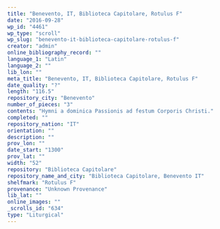 ```yaml
---
title: "Benevento, IT, Biblioteca Capitolare, Rotulus F"
date: "2016-09-28"
wp_id: "4461"
wp_type: "scroll"
wp_slug: "benevento-it-biblioteca-capitolare-rotulus-f"
creator: "admin"
online_bibliography_record: ""
language_1: "Latin"
language_2: ""
lib_lon: ""
meta_title: "Benevento, IT, Biblioteca Capitolare, Rotulus F"
date_quality: "?"
length: "116.5"
repository_city: "Benevento"
number_of_pieces: "3"
contents: "Hymni a dominica Passionis ad festum Corporis Christi."
completed: ""
repository_nation: "IT"
orientation: ""
description: ""
prov_lon: ""
date_start: "1300"
prov_lat: ""
width: "52"
repository: "Biblioteca Capitolare"
repository_name_and_city: "Biblioteca Capitolare, Benevento IT"
shelfmark: "Rotulus F"
provenance: "Unknown Provenance"
lib_lat: ""
online_images: ""
_scrolls_id: "634"
type: "Liturgical"
---
```



